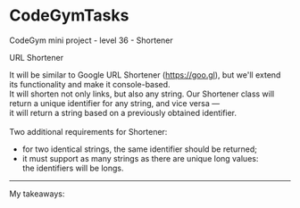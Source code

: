 # CodeGymTasks

 CodeGym mini project - level 36 - Shortener
 
 URL Shortener
 
It will be similar to Google URL Shortener (https://goo.gl), but we'll extend its functionality and make it console-based.<br>
It will shorten not only links, but also any string. Our Shortener class will return a unique identifier for any string, and vice versa —<br>
it will return a string based on a previously obtained identifier.<br>
<br>
Two additional requirements for Shortener:<br>
- for two identical strings, the same identifier should be returned;<br>
- it must support as many strings as there are unique long values:<br>
the identifiers will be longs.<br>

__________________________________________________________
My takeaways: <br>

